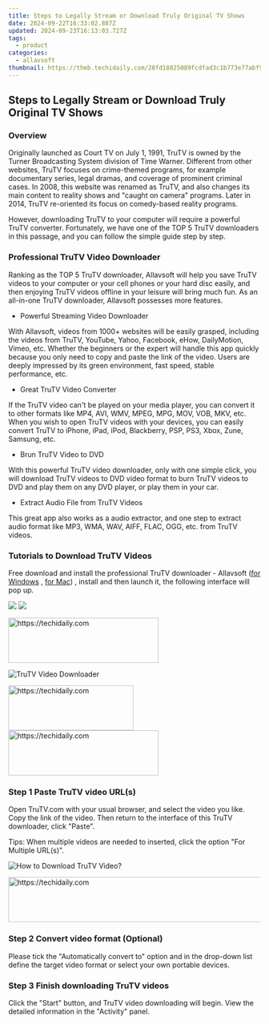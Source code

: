 ```yaml
---
title: Steps to Legally Stream or Download Truly Original TV Shows
date: 2024-09-22T16:33:02.887Z
updated: 2024-09-23T16:13:03.727Z
tags:
  - product
categories:
  - allavsoft
thumbnail: https://thmb.techidaily.com/28fd18825089fcdfad3c1b773e77abf9c25cebff2298e0b3f81d6c7fbae3c79e.jpg
---
```


## Steps to Legally Stream or Download Truly Original TV Shows

### Overview

Originally launched as Court TV on July 1, 1991, TruTV is owned by the Turner Broadcasting System division of Time Warner. Different from other websites, TruTV focuses on crime-themed programs, for example documentary series, legal dramas, and coverage of prominent criminal cases. In 2008, this website was renamed as TruTV, and also changes its main content to reality shows and "caught on camera" programs. Later in 2014, TruTV re-oriented its focus on comedy-based reality programs.

However, downloading TruTV to your computer will require a powerful TruTV converter. Fortunately, we have one of the TOP 5 TruTV downloaders in this passage, and you can follow the simple guide step by step.

### Professional TruTV Video Downloader

Ranking as the TOP 5 TruTV downloader, Allavsoft will help you save TruTV videos to your computer or your cell phones or your hard disc easily, and then enjoying TruTV videos offline in your leisure will bring much fun. As an all-in-one TruTV downloader, Allavsoft possesses more features.

* Powerful Streaming Video Downloader

With Allavsoft, videos from 1000+ websites will be easily grasped, including the videos from TruTV, YouTube, Yahoo, Facebook, eHow, DailyMotion, Vimeo, etc. Whether the beginners or the expert will handle this app quickly because you only need to copy and paste the link of the video. Users are deeply impressed by its green environment, fast speed, stable performance, etc.

* Great TruTV Video Converter

If the TruTV video can't be played on your media player, you can convert it to other formats like MP4, AVI, WMV, MPEG, MPG, MOV, VOB, MKV, etc. When you wish to open TruTV videos with your devices, you can easily convert TruTV to iPhone, iPad, iPod, Blackberry, PSP, PS3, Xbox, Zune, Samsung, etc.

* Brun TruTV Video to DVD

With this powerful TruTV video downloader, only with one simple click, you will download TruTV videos to DVD video format to burn TruTV videos to DVD and play them on any DVD player, or play them in your car.

* Extract Audio File from TruTV Videos

This great app also works as a audio extractor, and one step to extract audio format like MP3, WMA, WAV, AIFF, FLAC, OGG, etc. from TruTV videos.

### Tutorials to Download TruTV Videos

Free download and install the professional TruTV downloader - Allavsoft ([for Windows](https://tools.techidaily.com/allavsoft/products/) , [for Mac](https://tools.techidaily.com/allavsoft/products/)) , install and then launch it, the following interface will pop up.

[![](https://www.allavsoft.com/how-to/../images/how-to/free-download-win.jpg)](https://tools.techidaily.com/allavsoft/products/) [![](https://www.allavsoft.com/how-to/../images/how-to/free-download-mac.jpg)](https://tools.techidaily.com/allavsoft/products/)

<!-- affiliate ads begin -->
<a href="https://aligracehair.sjv.io/c/5597632/1880927/19272" target="_top" id="1880927">
  <img src="//a.impactradius-go.com/display-ad/19272-1880927" border="0" alt="https://techidaily.com" width="300" height="90"/>
</a>
<img height="0" width="0" src="https://aligracehair.sjv.io/i/5597632/1880927/19272" style="position:absolute;visibility:hidden;" border="0" />
<!-- affiliate ads end -->

![TruTV Video Downloader](https://www.allavsoft.com/how-to/../images/allavsoft/screen-shot-600.jpg)

<!-- affiliate ads begin -->
<a href="https://bluettius.sjv.io/c/5597632/2139116/17108" target="_top" id="2139116">
  <img src="//a.impactradius-go.com/display-ad/17108-2139116" border="0" alt="https://techidaily.com" width="250" height="90"/>
</a>
<img height="0" width="0" src="https://bluettius.sjv.io/i/5597632/2139116/17108" style="position:absolute;visibility:hidden;" border="0" />
<!-- affiliate ads end -->

<!-- affiliate ads begin -->
<a href="https://united.elfm.net/c/5597632/2139557/4704" target="_top" id="2139557">
  <img src="//a.impactradius-go.com/display-ad/4704-2139557" border="0" alt="https://techidaily.com" width="300" height="90"/>
</a>
<img height="0" width="0" src="https://united.elfm.net/i/5597632/2139557/4704" style="position:absolute;visibility:hidden;" border="0" />
<!-- affiliate ads end -->

### Step 1 Paste TruTV video URL(s)

Open TruTV.com with your usual browser, and select the video you like. Copy the link of the video. Then return to the interface of this TruTV downloader, click "Paste".

Tips: When multiple videos are needed to inserted, click the option "For Multiple URL(s)".

![How to Download TruTV Video?](https://www.allavsoft.com/how-to/../images/how-to/download-trutv-videos/how-to-download-trutv-videos.jpg)

<!-- affiliate ads begin -->
<a href="https://united.elfm.net/c/5597632/2139563/4704" target="_top" id="2139563">
  <img src="//a.impactradius-go.com/display-ad/4704-2139563" border="0" alt="https://techidaily.com" width="728" height="90"/>
</a>
<img height="0" width="0" src="https://united.elfm.net/i/5597632/2139563/4704" style="position:absolute;visibility:hidden;" border="0" />
<!-- affiliate ads end -->

### Step 2 Convert video format (Optional)

Please tick the "Automatically convert to" option and in the drop-down list define the target video format or select your own portable devices.

### Step 3 Finish downloading TruTV videos

Click the "Start" button, and TruTV video downloading will begin. View the detailed information in the "Activity" panel.

<ins class="adsbygoogle"
     style="display:block"
     data-ad-format="autorelaxed"
     data-ad-client="ca-pub-7571918770474297"
     data-ad-slot="1223367746"></ins>

<ins class="adsbygoogle"
     style="display:block"
     data-ad-client="ca-pub-7571918770474297"
     data-ad-slot="8358498916"
     data-ad-format="auto"
     data-full-width-responsive="true"></ins>



